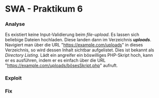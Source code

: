# SWA - Praktikum 6

### Analyse
Es existiert keine Input-Validierung beim <i>file-upload</i>. Es lassen sich beliebige Dateien hochladen. Diese landen dann im Verzeichnis <b><i>uploads</i></b>.<br>
Navigiert man über die URL "https://example.com/uploads" in dieses Verzeichnis, so wird dessen Inhalt sichtbar aufgelistet. Dies ist bekannt als <i>Directory Listing</i>. Lädt ein angreifer ein böswilliges PHP-Skript hoch, kann er es ausführen, indem er es einfach über die URL "https://example.com/uploads/bösesSkript.php" aufruft.

### Exploit


### Fix
